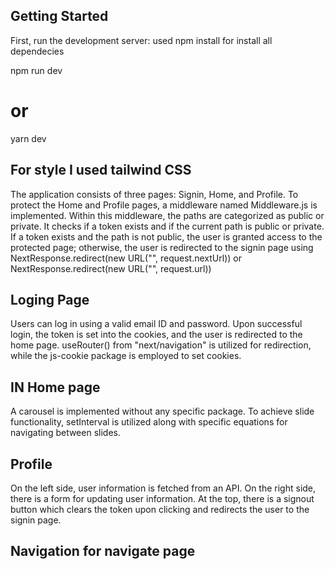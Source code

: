 

## Getting Started

First, run the development server:
used npm install for install all dependecies 

npm run dev
# or
yarn dev

## For style I used tailwind CSS 

The application consists of three pages: Signin, Home, and Profile. To protect the Home and Profile pages, a middleware named Middleware.js is implemented. Within this middleware, the paths are categorized as public or private. It checks if a token exists and if the current path is public or private. If a token exists and the path is not public, the user is granted access to the protected page; otherwise, the user is redirected to the signin page using NextResponse.redirect(new URL("", request.nextUrl)) or NextResponse.redirect(new URL("", request.url))

## Loging Page

Users can log in using a valid email ID and password. Upon successful login, the token is set into the cookies, and the user is redirected to the home page. useRouter() from "next/navigation" is utilized for redirection, while the js-cookie package is employed to set cookies.
## IN Home page 
A carousel is implemented without any specific package. To achieve slide functionality, setInterval is utilized along with specific equations for navigating between slides.

## Profile 
On the left side, user information is fetched from an API. On the right side, there is a form for updating user information. At the top, there is a signout button which clears the token upon clicking and redirects the user to the signin page.

## Navigation for navigate page 